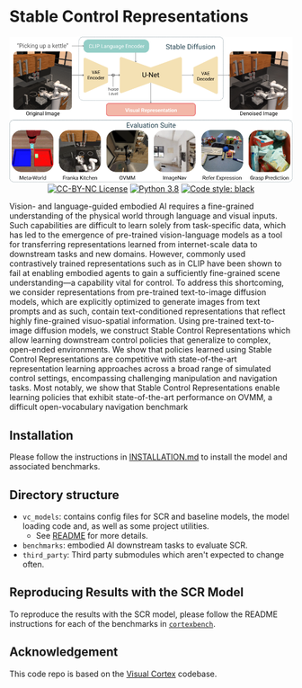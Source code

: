 # Stable Control Representations

<p align="center">
  <img src="res/img/SD_teaser.png" alt="Visual Cortex and CortexBench" width="600">

  <br />
  <a href="./LICENSE"><img alt="CC-BY-NC License" src="https://img.shields.io/badge/license-CC--BY--NC-blue.svg" /></a>
  <a href="Python 3.8"><img alt="Python 3.8" src="https://img.shields.io/badge/python-3.8-blue.svg" /></a>
  <a href="https://github.com/psf/black"><img alt="Code style: black" src="https://img.shields.io/badge/code%20style-black-000000.svg" /></a>
</p>


Vision- and language-guided embodied AI requires a fine-grained understanding of the physical world through language and visual inputs. Such capabilities are difficult to learn solely from task-specific data, which has led to the emergence of pre-trained vision-language models as a tool for transferring representations learned from internet-scale data to downstream tasks and new domains. However, commonly used contrastively trained representations such as in CLIP have been shown to fail at enabling embodied agents to gain a sufficiently fine-grained scene understanding—a capability vital for control. To address this shortcoming, we consider representations from pre-trained text-to-image diffusion models, which are explicitly optimized to generate images from text prompts and as such, contain text-conditioned representations that reflect highly fine-grained visuo-spatial information. Using pre-trained text-to-image diffusion models, we construct Stable Control Representations which allow learning downstream control policies that generalize to complex, open-ended environments. We show that policies learned using Stable Control Representations are competitive with state-of-the-art representation learning approaches across a broad range of simulated control settings, encompassing challenging manipulation and navigation tasks. Most notably, we show that Stable Control Representations enable learning policies that exhibit state-of-the-art performance on OVMM, a difficult open-vocabulary navigation benchmark

## Installation

Please follow the instructions in [INSTALLATION.md](INSTALLATION.md) to install the model and associated benchmarks.


## Directory structure

- `vc_models`: contains config files for SCR and baseline models, the model loading code and, as well as some project utilities.
    - See [README](./vc_models/README.md) for more details.
- `benchmarks`: embodied AI downstream tasks to evaluate SCR.
- `third_party`: Third party submodules which aren't expected to change often.


## Reproducing Results with the SCR Model
To reproduce the results with the SCR model, please follow the README instructions for each of the benchmarks in [`cortexbench`](./cortexbench/).

## Acknowledgement
This code repo is based on the [Visual Cortex](https://github.com/facebookresearch/eai-vc/tree/main) codebase.
